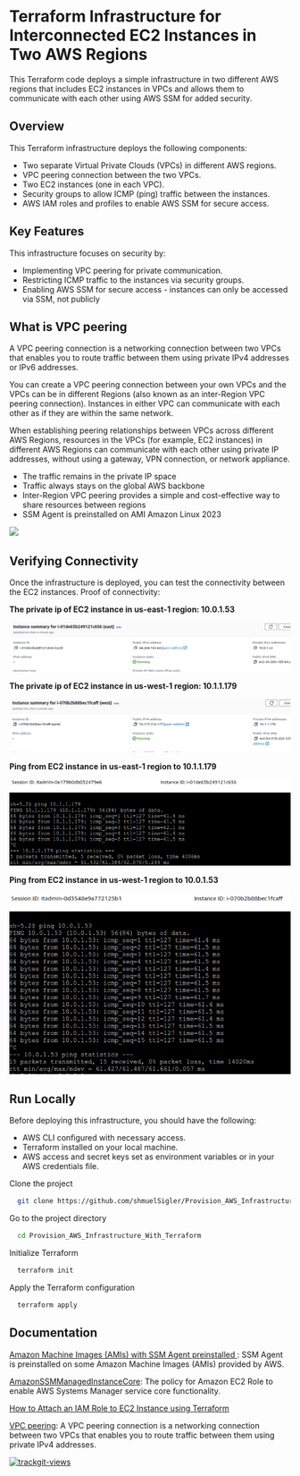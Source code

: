 # Terraform Infrastructure for Interconnected EC2 Instances in Two AWS Regions
This Terraform code deploys a simple infrastructure in two different AWS regions that includes EC2 instances in VPCs and allows them to communicate with each other using AWS SSM for added security.

##  Overview
This Terraform infrastructure deploys the following components:

- Two separate Virtual Private Clouds (VPCs) in different AWS regions.
- VPC peering connection between the two VPCs.
- Two EC2 instances (one in each VPC).
- Security groups to allow ICMP (ping) traffic between the instances.
- AWS IAM roles and profiles to enable AWS SSM for secure access.

##  Key Features
This infrastructure focuses on security by:

- Implementing VPC peering for private communication.
- Restricting ICMP traffic to the instances via security groups.
- Enabling AWS SSM for secure access - instances can only be accessed via SSM, not publicly

## What is VPC peering

A VPC peering connection is a networking connection between two VPCs that enables you to route traffic between them using private IPv4 addresses or IPv6 addresses.

You can create a VPC peering connection between your own VPCs and the VPCs can be in different Regions (also known as an inter-Region VPC peering connection). Instances in either VPC can communicate with each other as if they are within the same network.

When establishing peering relationships between VPCs across different AWS Regions, resources in the VPCs (for example, EC2 instances) in different AWS Regions can communicate with each other using private IP addresses, without using a gateway, VPN connection, or network appliance. 

- The traffic remains in the private IP space
- Traffic always stays on the global AWS backbone
- Inter-Region VPC peering provides a simple and cost-effective way to share resources between regions
-  SSM Agent is preinstalled on AMI Amazon Linux 2023

![](https://docs.aws.amazon.com/images/vpc/latest/peering/images/peering-intro-diagram.png)

## Verifying Connectivity

Once the infrastructure is deployed, you can test the connectivity between the EC2 instances. 
Proof of connectivity:

**The private ip of EC2 instance in us-east-1 region: 10.0.1.53** 

![](https://github.com/shmuelSigler/Provision_AWS_Infrastructure_With_Terraform/blob/main/screenshot/private%20ip%20of%20east%20ec2%20instance.png?raw=true)


**The private ip of EC2 instance in us-west-1 region: 10.1.1.179**

![](https://github.com/shmuelSigler/Provision_AWS_Infrastructure_With_Terraform/blob/main/screenshot/private%20ip%20of%20west%20ec2%20instance.png?raw=true)

**Ping from EC2 instance in us-east-1 region to 10.1.1.179**

![](https://github.com/shmuelSigler/Provision_AWS_Infrastructure_With_Terraform/blob/main/screenshot/ping%20from%20east%20to%20west.png?raw=true)


**Ping from EC2 instance in us-west-1 region to 10.0.1.53**

![](https://github.com/shmuelSigler/Provision_AWS_Infrastructure_With_Terraform/blob/main/screenshot/ping%20from%20west%20to%20east.png?raw=true)

 ## Run Locally

Before deploying this infrastructure, you should have the following:

- AWS CLI configured with necessary access.
- Terraform installed on your local machine.
- AWS access and secret keys set as environment variables or in your AWS credentials file.


Clone the project

```bash
  git clone https://github.com/shmuelSigler/Provision_AWS_Infrastructure_With_Terraform.git
```

Go to the project directory

```bash
  cd Provision_AWS_Infrastructure_With_Terraform
```


Initialize Terraform  
```bash
  terraform init
```

Apply the Terraform configuration  
```bash
  terraform apply
```

## Documentation

[Amazon Machine Images (AMIs) with SSM Agent preinstalled ](https://docs.aws.amazon.com/systems-manager/latest/userguide/ami-preinstalled-agent.html): SSM Agent is preinstalled on some Amazon Machine Images (AMIs) provided by AWS.

[AmazonSSMManagedInstanceCore](https://docs.aws.amazon.com/aws-managed-policy/latest/reference/AmazonSSMManagedInstanceCore.html): The policy for Amazon EC2 Role to enable AWS Systems Manager service core functionality.

[How to Attach an IAM Role to EC2 Instance using Terraform](https://cloudkatha.com/how-to-attach-an-iam-role-to-ec2-instance-using-terraform/)

[VPC peering](https://docs.aws.amazon.com/vpc/latest/peering/what-is-vpc-peering.html): A VPC peering connection is a networking connection between two VPCs that enables you to route traffic between them using private IPv4 addresses.

<a href="https://trackgit.com">
<img src="https://us-central1-trackgit-analytics.cloudfunctions.net/token/ping/loh31myzjf6ap595rril" alt="trackgit-views" />
</a>
